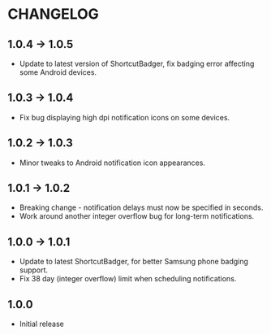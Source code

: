 # CHANGELOG

## 1.0.4 -> 1.0.5
 * Update to latest version of ShortcutBadger, fix badging error affecting some Android devices.

## 1.0.3 -> 1.0.4
 * Fix bug displaying high dpi notification icons on some devices.

## 1.0.2 -> 1.0.3
* Minor tweaks to Android notification icon appearances.

## 1.0.1 -> 1.0.2
* Breaking change - notification delays must now be specified in seconds.
* Work around another integer overflow bug for long-term notifications.

## 1.0.0 -> 1.0.1
* Update to latest ShortcutBadger, for better Samsung phone badging support.
* Fix 38 day (integer overflow) limit when scheduling notifications.

## 1.0.0
* Initial release
